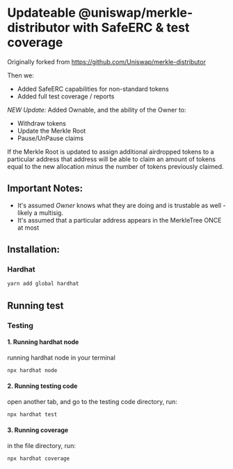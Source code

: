 # Updateable @uniswap/merkle-distributor with SafeERC & test coverage

Originally forked from https://github.com/Uniswap/merkle-distributor

Then we:
* Added SafeERC capabilities for non-standard tokens
* Added full test coverage / reports

*NEW Update:* Added Ownable, and the ability of the Owner to:
* Withdraw tokens
* Update the Merkle Root
* Pause/UnPause claims

If the Merkle Root is updated to assign additional airdropped tokens to a particular address that address will be able to claim an amount of tokens equal to the new allocation *minus* the number of tokens previously claimed. 

## Important Notes:
* It's assumed *Owner* knows what they are doing and is trustable as well - likely a multisig.
* It's assumed that a particular address appears in the MerkleTree ONCE at most
## Installation:
### Hardhat
```bash
yarn add global hardhat 
```

## Running test
### Testing 

#### 1. Running hardhat node
running hardhat node in your terminal
```bash
npx hardhat node
```
#### 2. Running testing code
open another tab, and go to the testing code directory, run:
```bash
npx hardhat test
```
#### 3. Running coverage
in the file directory, run:
```bash
npx hardhat coverage
```
